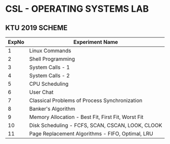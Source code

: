 # CSL  - OPERATING SYSTEMS LAB
## KTU 2019 SCHEME

| ExpNo | Experiment Name |
|----------|----------|
|1   | Linux Commands   |
|2   | Shell Programming   |
|3   | System Calls - 1   |
|4   | System Calls - 2   |
|5   | CPU Scheduling   |
|6   | User Chat   |
|7   | Classical Problems of Process Synchronization   |
|8   | Banker's Algorithm   |
|9   | Memory Allocation - Best Fit, First Fit, Worst Fit |
|10   | Disk Scheduling - FCFS, SCAN, CSCAN, LOOK, CLOOK   |
|11   | Page Replacement Algorithms - FIFO, Optimal, LRU   |
